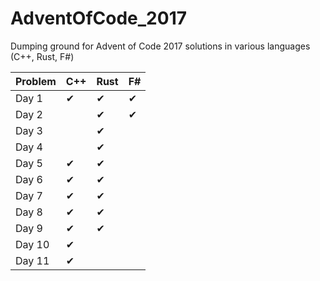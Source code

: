 # AdventOfCode_2017
Dumping ground for Advent of Code 2017 solutions in various languages (C++, Rust, F#)

| Problem | C++ | Rust | F# |
|---------|-----|------|----|
| Day 1   |  ✔  |  ✔   |  ✔ |
| Day 2   |     |  ✔   |  ✔ |
| Day 3   |     |  ✔   |    |
| Day 4   |     |  ✔   |    |
| Day 5   |  ✔  |  ✔   |    |
| Day 6   |  ✔  |  ✔   |    |
| Day 7   |  ✔  |  ✔   |    |
| Day 8   |  ✔  |  ✔   |    |
| Day 9   |  ✔  |  ✔   |    |
| Day 10  |  ✔  |      |    |
| Day 11  |  ✔  |      |    |